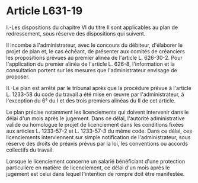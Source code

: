 # Article L631-19

I.-Les dispositions du chapitre VI du titre II sont applicables au plan de redressement, sous réserve des dispositions qui suivent.

Il incombe à l'administrateur, avec le concours du débiteur, d'élaborer le projet de plan et, le cas échéant, de présenter aux comités de créanciers les propositions prévues au premier alinéa de l'article L. 626-30-2. Pour l'application du premier alinéa de l'article L. 626-8, l'information et la consultation portent sur les mesures que l'administrateur envisage de proposer.

II.-Le plan est arrêté par le tribunal après que la procédure prévue à l'article L. 1233-58 du code du travail a été mise en œuvre par l'administrateur, à l'exception du 6° du I et des trois premiers alinéas du II de cet article.

Le plan précise notamment les licenciements qui doivent intervenir dans le délai d'un mois après le jugement. Dans ce délai, l'autorité administrative valide ou homologue le projet de licenciement dans les conditions fixées aux articles L. 1233-57-2 et L. 1233-57-3 du même code. Dans ce délai, ces licenciements interviennent sur simple notification de l'administrateur, sous réserve des droits de préavis prévus par la loi, les conventions ou accords collectifs du travail.

Lorsque le licenciement concerne un salarié bénéficiant d'une protection particulière en matière de licenciement, ce délai d'un mois après le jugement est celui dans lequel l'intention de rompre doit être manifestée.
